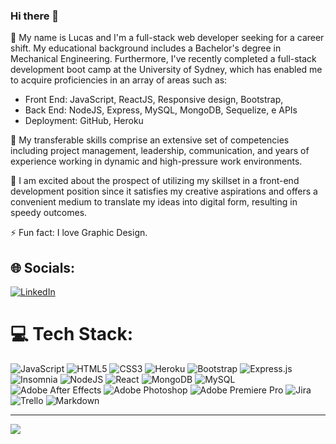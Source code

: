 ### Hi there 👋

🔭 My name is Lucas and I'm a full-stack web developer seeking for a career shift. My educational background includes a Bachelor's degree in Mechanical Engineering. Furthermore, I've recently completed a full-stack development boot camp at the University of Sydney, which has enabled me to acquire proficiencies in an array of areas such as:

- Front End: JavaScript, ReactJS, Responsive design, Bootstrap,
- Back End: NodeJS, Express, MySQL, MongoDB, Sequelize, e APIs
- Deployment: GitHub, Heroku <br>

🌱 My transferable skills comprise an extensive set of competencies including project management, leadership, communication, and years of experience working in dynamic and high-pressure work environments.<br>

💬 I am excited about the prospect of utilizing my skillset in a front-end development position since it satisfies my creative aspirations and offers a convenient medium to translate my ideas into digital form, resulting in speedy outcomes.<br>

⚡ Fun fact: I love Graphic Design.


## 🌐 Socials:
[![LinkedIn](https://img.shields.io/badge/LinkedIn-%230077B5.svg?logo=linkedin&logoColor=white)](https://linkedin.com/in/https://www.linkedin.com/in/lucasaraujoau/) 

# 💻 Tech Stack:
![JavaScript](https://img.shields.io/badge/javascript-%23323330.svg?style=for-the-badge&logo=javascript&logoColor=%23F7DF1E) ![HTML5](https://img.shields.io/badge/html5-%23404d59.svg?style=for-the-badge&logo=html5&logoColor=white) ![CSS3](https://img.shields.io/badge/css3-%23323330.svg?style=for-the-badge&logo=css3&logoColor=white) ![Heroku](https://img.shields.io/badge/heroku-%23404d59.svg?style=for-the-badge&logo=heroku&logoColor=white) ![Bootstrap](https://img.shields.io/badge/bootstrap-%23323330.svg?style=for-the-badge&logo=bootstrap&logoColor=white) ![Express.js](https://img.shields.io/badge/express.js-%23404d59.svg?style=for-the-badge&logo=express&logoColor=%2361DAFB) ![Insomnia](https://img.shields.io/badge/Insomnia-%23323330?style=for-the-badge&logo=insomnia&logoColor=5849BE) ![NodeJS](https://img.shields.io/badge/node.js-%23404d59?style=for-the-badge&logo=node.js&logoColor=white) ![React](https://img.shields.io/badge/react-%23323330.svg?style=for-the-badge&logo=react&logoColor=%2361DAFB) ![MongoDB](https://img.shields.io/badge/MongoDB-%23404d59.svg?style=for-the-badge&logo=mongodb&logoColor=white) ![MySQL](https://img.shields.io/badge/mysql-%23323330.svg?style=for-the-badge&logo=mysql&logoColor=white) ![Adobe After Effects](https://img.shields.io/badge/Adobe%20After%20Effects-%23404d59.svg?style=for-the-badge&logo=Adobe%20After%20Effects&logoColor=white) ![Adobe Photoshop](https://img.shields.io/badge/adobephotoshop-%23323330.svg?style=for-the-badge&logo=adobephotoshop&logoColor=white) ![Adobe Premiere Pro](https://img.shields.io/badge/Adobe%20Premiere%20Pro-%23404d59.svg?style=for-the-badge&logo=Adobe%20Premiere%20Pro&logoColor=white) ![Jira](https://img.shields.io/badge/jira-%23323330.svg?style=for-the-badge&logo=jira&logoColor=white) ![Trello](https://img.shields.io/badge/Trello-%23404d59.svg?style=for-the-badge&logo=Trello&logoColor=white) ![Markdown](https://img.shields.io/badge/markdown-%23323330.svg?style=for-the-badge&logo=markdown&logoColor=white)

---
[![](https://visitcount.itsvg.in/api?id=muulinha&icon=0&color=1)](https://visitcount.itsvg.in)

<!-- Proudly created with GPRM ( https://gprm.itsvg.in ) -->
